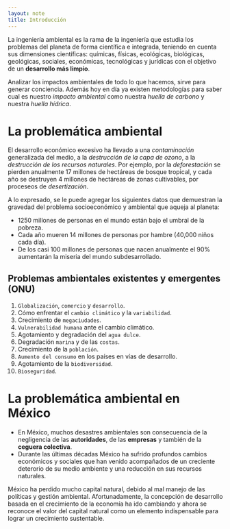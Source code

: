 ```yaml
---
layout: note
title: Introducción
---
```


La ingeniería ambiental es la rama de la ingeniería que estudia los problemas del planeta de forma científica e integrada, teniendo en cuenta sus dimensiones científicas: químicas, físicas, ecológicas, biológicas, geológicas, sociales, económicas, tecnológicas y jurídicas con el objetivo de un **desarrollo más limpio**.

Analizar los impactos ambientales de todo lo que hacemos, sirve para generar conciencia. Además hoy en día ya existen metodologías para saber cual es nuestro *impacto ambiental* como nuestra *huella de carbono* y nuestra *huella hídrica*.

# La problemática ambiental
El desarrollo económico excesivo ha llevado a una *contaminación* generalizada del medio, a la *destrucción de la capa de ozono*, a la *destrucción de los recursos naturales*. Por ejemplo, por la *deforestación* se pierden anualmente 17 millones de hectáreas de bosque tropical, y cada año se destruyen 4 millones de hectáreas de zonas cultivables, por proceseos de *desertización*.

A lo expresado, se le puede agregar los siguientes datos que demuestran la gravedad del problema socioeconómico y ambiental que aqueja al planeta:
- 1250 millones de personas en el mundo están bajo el umbral de la pobreza.
- Cada año mueren 14 millones de personas por hambre (40,000 niños cada día).
- De los casi 100 millones de personas que nacen anualmente el 90% aumentarán la miseria del mundo subdesarrollado.

## Problemas ambientales existentes y emergentes (ONU)
1. `Globalización`, `comercio` y `desarrollo`.
2. Cómo enfrentar el `cambio climático` y la `variabilidad`.
3. Crecimiento de `megaciudades`.
4. `Vulnerabilidad humana` ante el cambio climático.
5. Agotamiento y degradación del `agua dulce`.
6. Degradación `marina` y de las `costas`.
7. Crecimiento de la `población`.
8. `Aumento del consumo` en los países en vías de desarrollo.
9. Agotamiento de la `biodiversidad`.
10. `Bioseguridad`.

# La problemática ambiental en México
* En México, muchos desastres ambientales son consecuencia de la negligencia de las **autoridades**, de las **empresas** y también de la **ceguera colectiva**.
* Durante las últimas décadas México ha sufrido profundos cambios económicos y sociales que han venido acompañados de un creciente deterorio de su medio ambiente y una reducción en sus recursos naturales.

México ha perdido mucho capital natural, debido al mal manejo de las políticas y gestión ambiental. Afortunadamente, la concepción de desarrollo basada en el crecimiento de la economía ha ido cambiando y ahora se reconoce el valor del capital natural como un elemento indispensable para lograr un crecimiento sustentable.
